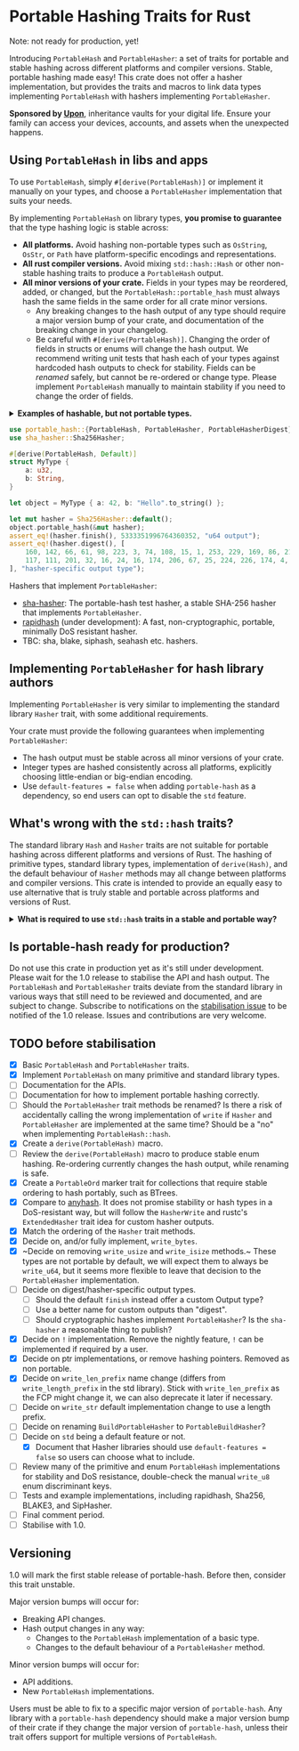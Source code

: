 # Portable Hashing Traits for Rust

Note: not ready for production, yet!

Introducing `PortableHash` and `PortableHasher`: a set of traits for portable and stable hashing across different platforms and compiler versions. Stable, portable hashing made easy! This crate does not offer a hasher implementation, but provides the traits and macros to link data types implementing `PortableHash` with hashers implementing `PortableHasher`.

**Sponsored by [Upon](https://uponvault.com?utm_source=github&utm_campaign=portable-hash)**, inheritance vaults for your digital life. Ensure your family can access your devices, accounts, and assets when the unexpected happens.

## Using `PortableHash` in libs and apps

To use `PortableHash`, simply `#[derive(PortableHash)]` or implement it manually on your types, and choose a `PortableHasher` implementation that suits your needs.

By implementing `PortableHash` on library types, **you promise to guarantee** that the type hashing logic is stable across:
- **All platforms.** Avoid hashing non-portable types such as `OsString`, `OsStr`, or `Path` have platform-specific encodings and representations.
- **All rust compiler versions.** Avoid mixing `std::hash::Hash` or other non-stable hashing traits to produce a `PortableHash` output.
- **All minor versions of your crate.** Fields in your types may be reordered, added, or changed, but the `PortableHash::portable_hash` must always hash the same fields in the same order for all crate minor versions.
  - Any breaking changes to the hash output of any type should require a major version bump of your crate, and documentation of the breaking change in your changelog.
  - Be careful with `#[derive(PortableHash)]`. Changing the order of fields in structs or enums will change the hash output. We recommend writing unit tests that hash each of your types against hardcoded hash outputs to check for stability. Fields can be _renamed_ safely, but cannot be re-ordered or change type. Please implement `PortableHash` manually to maintain stability if you need to change the order of fields.

<details>
<summary><strong>Examples of hashable, but not portable types.</strong></summary>

`OsString`, `OsStr`, and `Path` are examples of types that vary between platforms. The string encodings of these types can differ based on the operating system, making them unsuitable for portable hashing. They can safely derive `std::hash::Hash` for in-memory hashmaps, but `PortableHash` is explicitly _not_ implemented on these types.

</details>

```rust
use portable_hash::{PortableHash, PortableHasher, PortableHasherDigest};
use sha_hasher::Sha256Hasher;

#[derive(PortableHash, Default)]
struct MyType {
    a: u32,
    b: String,
}

let object = MyType { a: 42, b: "Hello".to_string() };

let mut hasher = Sha256Hasher::default();
object.portable_hash(&mut hasher);
assert_eq!(hasher.finish(), 5333351996764360352, "u64 output");
assert_eq!(hasher.digest(), [
    160, 142, 66, 61, 98, 223, 3, 74, 108, 15, 1, 253, 229, 169, 86, 215,
    117, 111, 201, 32, 16, 24, 16, 174, 206, 67, 25, 224, 226, 174, 4, 168
], "hasher-specific output type");
```

Hashers that implement `PortableHasher`:
- [sha-hasher](https://github.com/hoxxep/portable-hasher): The portable-hash test hasher, a stable SHA-256 hasher that implements `PortableHasher`.
- [rapidhash](https://crates.io/crates/rapidhash) (under development): A fast, non-cryptographic, portable, minimally DoS resistant hasher.
- TBC: sha, blake, siphash, seahash etc. hashers.

## Implementing `PortableHasher` for hash library authors

Implementing `PortableHasher` is very similar to implementing the standard library `Hasher` trait, with some additional requirements.

Your crate must provide the following guarantees when implementing `PortableHasher`:
- The hash output must be stable across all minor versions of your crate.
- Integer types are hashed consistently across all platforms, explicitly choosing little-endian or big-endian encoding.
- Use `default-features = false` when adding `portable-hash` as a dependency, so end users can opt to disable the `std` feature.

## What's wrong with the `std::hash` traits?
The standard library `Hash` and `Hasher` traits are not suitable for portable hashing across different platforms and versions of Rust. The hashing of primitive types, standard library types, implementation of `derive(Hash)`, and the default behaviour of `Hasher` methods may all change between platforms and compiler versions. This crate is intended to provide an equally easy to use alternative that is truly stable and portable across platforms and versions of Rust.

<details>
<summary><strong>What is required to use <code>std::hash</code> traits in a stable and portable way?</strong></summary>

The default behaviour of hashing any primitive type, standard library type, and the default `Hash` and `Hasher` implementations are all subject to change between compiler versions.

`Hash` is responsible for breaking down a type into primitive types to feed a `Hasher`, while `Hasher` is responsible for consuming those bytes and producing a hash output.

A `Hasher` author must:
- Ensure that integers are hashed consistently on all platforms, always choosing little-endian or big-endian.
- Override the default `write_*` methods to ensure that compiler versions changing the default behaviour won't affect this `Hasher`'s output.
- Ensure stability of the hash output between minor crate versions.

And end users must:
- Ensure their chosen `Hasher` is portable, and promises to be stable between rust and crate versions.
- Explicitly not use `derive(Hash)` and implement `Hash::hash` on their hashed types manually using `Hasher::write_*` methods.
- Avoid using `Hash::hash` on types they haven't manually implemented, including primitive types like `str` and tuples.
- Avoid `Hasher::write_*` methods with default implementations (particularly the upcoming `write_str`), which requires reading the Hasher implementation source code to check.
- Avoid using `write_usize` and `write_isize` unless it is portably hashed across platforms by the `Hasher`.
- Iterate manually over any tuples and collections.
- Be informed on how to construct a hash to avoid reordering or length-extension attacks etc, if required for their use case.

This is so fraught with accidental footguns, `PortableHash` and `PortableHasher` have been provided to allow end users to simply `derive(PortableHash)` and choose any `PortableHasher` without worrying about the above pitfalls.

</details>

## Is portable-hash ready for production?
Do not use this crate in production yet as it's still under development. Please wait for the 1.0 release to stabilise the API and hash output. The `PortableHash` and `PortableHasher` traits deviate from the standard library in various ways that still need to be reviewed and documented, and are subject to change. Subscribe to notifications on the [stabilisation issue](https://github.com/hoxxep/portable-hash/issues/1) to be notified of the 1.0 release. Issues and contributions are very welcome.

## TODO before stabilisation
- [x] Basic `PortableHash` and `PortableHasher` traits.
- [x] Implement `PortableHash` on many primitive and standard library types.
- [ ] Documentation for the APIs.
- [ ] Documentation for how to implement portable hashing correctly.
- [ ] Should the `PortableHasher` trait methods be renamed? Is there a risk of accidentally calling the wrong implementation of `write` if `Hasher` and `PortableHasher` are implemented at the same time? Should be a "no" when implementing `PortableHash::hash`.
- [x] Create a `derive(PortableHash)` macro.
- [ ] Review the `derive(PortableHash)` macro to produce stable enum hashing. Re-ordering currently changes the hash output, while renaming is safe.
- [x] Create a `PortableOrd` marker trait for collections that require stable ordering to hash portably, such as BTrees.
- [x] Compare to [anyhash](https://crates.io/crates/anyhash). It does not promise stability or hash types in a DoS-resistant way, but will follow the `HasherWrite` and rustc's `ExtendedHasher` trait idea for custom hasher outputs.
- [x] Match the ordering of the `Hasher` trait methods.
- [x] Decide on, and/or fully implement, `write_bytes`.
- [x] ~Decide on removing `write_usize` and `write_isize` methods.~ These types are not portable by default, we will expect them to always be `write_u64`, but it seems more flexible to leave that decision to the `PortableHasher` implementation.
- [ ] Decide on digest/hasher-specific output types.
  - [ ] Should the default `finish` instead offer a custom Output type?
  - [ ] Use a better name for custom outputs than "digest".
  - [ ] Should cryptographic hashes implement `PortableHasher`? Is the `sha-hasher` a reasonable thing to publish?
- [x] Decide on `!` implementation. Remove the nightly feature, `!` can be implemented if required by a user.
- [x] Decide on ptr implementations, or remove hashing pointers. Removed as non portable.
- [x] Decide on `write_len_prefix` name change (differs from `write_length_prefix` in the std library). Stick with `write_len_prefix` as the FCP might change it, we can also deprecate it later if necessary.
- [ ] Decide on `write_str` default implementation change to use a length prefix.
- [ ] Decide on renaming `BuildPortableHasher` to `PortableBuildHasher`?
- [ ] Decide on `std` being a default feature or not.
  - [x] Document that Hasher libraries should use `default-features = false` so users can choose what to include.
- [ ] Review many of the primitive and enum `PortableHash` implementations for stability and DoS resistance, double-check the manual `write_u8` enum discriminant keys.
- [ ] Tests and example implementations, including rapidhash, Sha256, BLAKE3, and SipHasher.
- [ ] Final comment period.
- [ ] Stabilise with 1.0.

## Versioning

1.0 will mark the first stable release of portable-hash. Before then, consider this trait unstable.

Major version bumps will occur for:
- Breaking API changes.
- Hash output changes in any way:
  - Changes to the `PortableHash` implementation of a basic type.
  - Changes to the default behaviour of a `PortableHasher` method.

Minor version bumps will occur for:
- API additions.
- New `PortableHash` implementations.

Users must be able to fix to a specific major version of `portable-hash`. Any library with a `portable-hash` dependency should make a major version bump of their crate if they change the major version of `portable-hash`, unless their trait offers support for multiple versions of `PortableHash`.
